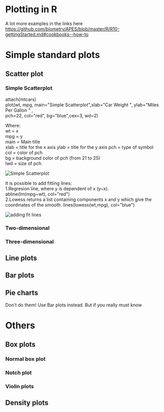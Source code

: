 Plotting in R
=== 

A lot more examples in the links here https://github.com/biometry/APES/blob/master/R/R10-gettingStarted.md#cookbooks--how-to

# Simple standard plots

## Scatter plot

### Simple Scatterplot

attach(mtcars)	
plot(wt, mpg, main="Simple Scatterplot",xlab="Car Weight ", ylab="Miles Per Gallon " , 	
pch=22, col="red", bg="blue",cex=3, wd=2)

Where:	
wt = x	
mpg = y		
main = Main title	
xlab = title for the x axis	
ylab = title for the y axis
pch = type of symbol	
col = color of pch	
bg = background color of pch (from 21 to 25)	
lwd = size of pch	

![Simple Scatterplot](https://cloud.githubusercontent.com/assets/7631819/3041290/4e56331e-e0f3-11e3-99ee-1f188baabbef.png)

It is possible to add fitting lines:    
 1.Regresion line, where y is dependent of x (y~x).  
 abline(lm(mpg~wt), col="red")  
 2.Lowess returns a list containing components x and y which give the coordinates of the smooth. 
 lines(lowess(wt,mpg), col="blue")
 
![adding fit lines](https://cloud.githubusercontent.com/assets/7631819/3041488/f8edbd32-e0f4-11e3-8697-a30a81b5ebc9.png)


 
### Two-dimensional

### Three-dimensional


## Line plots

## Bar plots

## Pie charts

Don't do them! Use Bar plots instead. But if you really must know


# Others

## Box plots

### Normal box plot

### Notch plot

### Violin plots

## Density plots






